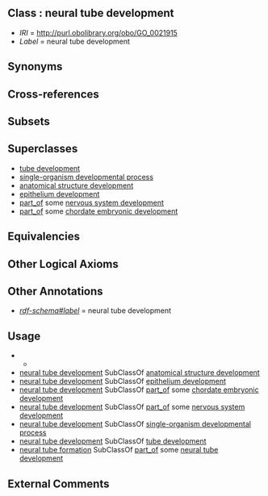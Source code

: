 
## Class : neural tube development

 * *IRI* = http://purl.obolibrary.org/obo/GO_0021915
 * *Label* = neural tube development

## Synonyms


## Cross-references


## Subsets


## Superclasses

 * [tube development](../../GO/95/GO_0035295.md)
 * [single-organism developmental process](../../GO/67/GO_0044767.md)
 * [anatomical structure development](../../GO/56/GO_0048856.md)
 * [epithelium development](../../GO/29/GO_0060429.md)
 * [part_of](../../BFO/50/BFO_0000050.md) some [nervous system development](../../GO/99/GO_0007399.md)
 * [part_of](../../BFO/50/BFO_0000050.md) some [chordate embryonic development](../../GO/09/GO_0043009.md)

## Equivalencies


## Other Logical Axioms


## Other Annotations

 * *[rdf-schema#label](../../el/rdf-schema#label.md)* = neural tube development

## Usage

 * -
 * [neural tube development](../../GO/15/GO_0021915.md) SubClassOf [anatomical structure development](../../GO/56/GO_0048856.md)
 * [neural tube development](../../GO/15/GO_0021915.md) SubClassOf [epithelium development](../../GO/29/GO_0060429.md)
 * [neural tube development](../../GO/15/GO_0021915.md) SubClassOf [part_of](../../BFO/50/BFO_0000050.md) some [chordate embryonic development](../../GO/09/GO_0043009.md)
 * [neural tube development](../../GO/15/GO_0021915.md) SubClassOf [part_of](../../BFO/50/BFO_0000050.md) some [nervous system development](../../GO/99/GO_0007399.md)
 * [neural tube development](../../GO/15/GO_0021915.md) SubClassOf [single-organism developmental process](../../GO/67/GO_0044767.md)
 * [neural tube development](../../GO/15/GO_0021915.md) SubClassOf [tube development](../../GO/95/GO_0035295.md)
 * [neural tube formation](../../GO/41/GO_0001841.md) SubClassOf [part_of](../../BFO/50/BFO_0000050.md) some [neural tube development](../../GO/15/GO_0021915.md)

## External Comments

